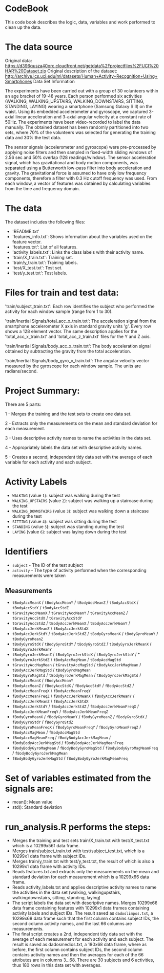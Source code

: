 # CodeBook

This code book describes the logic, data, variables and work performed to clean up the data.

# The data source

Original data: https://d396qusza40orc.cloudfront.net/getdata%2Fprojectfiles%2FUCI%20HAR%20Dataset.zip
Original description of the dataset: http://archive.ics.uci.edu/ml/datasets/Human+Activity+Recognition+Using+Smartphones
Data Set Information

The experiments have been carried out with a group of 30 volunteers within an age bracket of 19-48 years. Each person performed six activities (WALKING, WALKING_UPSTAIRS, WALKING_DOWNSTAIRS, SITTING, STANDING, LAYING) wearing a smartphone (Samsung Galaxy S II) on the waist. Using its embedded accelerometer and gyroscope, we captured 3-axial linear acceleration and 3-axial angular velocity at a constant rate of 50Hz. The experiments have been video-recorded to label the data manually. The obtained dataset has been randomly partitioned into two sets, where 70% of the volunteers was selected for generating the training data and 30% the test data.

The sensor signals (accelerometer and gyroscope) were pre-processed by applying noise filters and then sampled in fixed-width sliding windows of 2.56 sec and 50% overlap (128 readings/window). The sensor acceleration signal, which has gravitational and body motion components, was separated using a Butterworth low-pass filter into body acceleration and gravity. The gravitational force is assumed to have only low frequency components, therefore a filter with 0.3 Hz cutoff frequency was used. From each window, a vector of features was obtained by calculating variables from the time and frequency domain.

# The data

The dataset includes the following files:

* 'README.txt'
* 'features_info.txt': Shows information about the variables used on the feature vector.
* 'features.txt': List of all features.
* 'activity_labels.txt': Links the class labels with their activity name.
* 'train/X_train.txt': Training set.
* 'train/y_train.txt': Training labels.
* 'test/X_test.txt': Test set.
* 'test/y_test.txt': Test labels.

# Files for train and test data:

'train/subject_train.txt': Each row identifies the subject who performed the activity for each window sample (range from 1 to 30).

'train/Inertial Signals/total_acc_x_train.txt': The acceleration signal from the smartphone accelerometer X axis in standard gravity units 'g'. Every row shows a 128 element vector. The same description applies for the 'total_acc_x_train.txt' and 'total_acc_z_train.txt' files for the Y and Z axis.

'train/Inertial Signals/body_acc_x_train.txt': The body acceleration signal obtained by subtracting the gravity from the total acceleration.

'train/Inertial Signals/body_gyro_x_train.txt': The angular velocity vector measured by the gyroscope for each window sample. The units are radians/second.

# Project Summary:

There are 5 parts:

1 - Merges the training and the test sets to create one data set.

2 - Extracts only the measurements on the mean and standard deviation for each measurement.

3 - Uses descriptive activity names to name the activities in the data set.

4 - Appropriately labels the data set with descriptive activity names.

5 - Creates a second, independent tidy data set with the average of each variable for each activity and each subject.

# Activity Labels

* `WALKING` (value `1`): subject was walking during the test
* `WALKING_UPSTAIRS` (value `2`): subject was walking up a staircase during the test
* `WALKING_DOWNSTAIRS` (value `3`): subject was walking down a staircase during the test
* `SITTING` (value `4`): subject was sitting during the test
* `STANDING` (value `5`): subject was standing during the test
* `LAYING` (value `6`): subject was laying down during the test

# Identifiers

* `subject` - The ID of the test subject
* `activity` - The type of activity performed when the corresponding measurements were taken

## Measurements

* `tBodyAccMeanX` / `tBodyAccMeanY` / `tBodyAccMeanZ` / `tBodyAccStdX` / `tBodyAccStdY` / `tBodyAccStdZ`
* `tGravityAccMeanX` / `tGravityAccMeanY` / `tGravityAccMeanZ` /  `tGravityAccStdX` / `tGravityAccStdY`
* `tGravityAccStdZ`  /  `tBodyAccJerkMeanX`  / `tBodyAccJerkMeanY`  / `tBodyAccJerkMeanZ`  / `tBodyAccJerkStdX`
* `tBodyAccJerkStdY`  / `tBodyAccJerkStdZ`  / `tBodyGyroMeanX`  / `tBodyGyroMeanY`  /  `tBodyGyroMeanZ`
* `tBodyGyroStdX`  /  `tBodyGyroStdY`  / `tBodyGyroStdZ` / `tBodyGyroJerkMeanX` / `tBodyGyroJerkMeanY`
* `tBodyGyroJerkMeanZ` / `tBodyGyroJerkStdX` /  `tBodyGyroJerkStdY` / * `tBodyGyroJerkStdZ` / `tBodyAccMagMean`  / `tBodyAccMagStd`
* `tGravityAccMagMean` / `tGravityAccMagStd`  / `tBodyAccJerkMagMean` / `tBodyAccJerkMagStd` / `tBodyGyroMagMean`
* `tBodyGyroMagStd` /  `tBodyGyroJerkMagMean` / `tBodyGyroJerkMagStd` / `fBodyAccMeanX` /  `fBodyAccMeanY`
* `fBodyAccMeanZ` /  `fBodyAccStdX` / `fBodyAccStdY` / `fBodyAccStdZ` / `fBodyAccMeanFreqX` / `fBodyAccMeanFreqY`
* `fBodyAccMeanFreqZ` /  `fBodyAccJerkMeanX` /  `fBodyAccJerkMeanY` /  `fBodyAccJerkMeanZ` / `fBodyAccJerkStdX`
* `fBodyAccJerkStdY` /  `fBodyAccJerkStdZ`  / `fBodyAccJerkMeanFreqX` / `fBodyAccJerkMeanFreqY` /  `fBodyAccJerkMeanFreqZ`
* `fBodyGyroMeanX` / `fBodyGyroMeanY`  /  `fBodyGyroMeanZ` / `fBodyGyroStdX` / `fBodyGyroStdY`  / `fBodyGyroStdZ`
* `fBodyGyroMeanFreqX` / `fBodyGyroMeanFreqY` / `fBodyGyroMeanFreqZ` / `fBodyAccMagMean`  / `fBodyAccMagStd`
* `fBodyAccMagMeanFreq`  / `fBodyBodyAccJerkMagMean` / `fBodyBodyAccJerkMagStd` / `fBodyBodyAccJerkMagMeanFreq`
* `fBodyBodyGyroMagMean` / `fBodyBodyGyroMagStd` / `fBodyBodyGyroMagMeanFreq` / `fBodyBodyGyroJerkMagMean`
* `fBodyBodyGyroJerkMagStd` / `fBodyBodyGyroJerkMagMeanFreq`

# Set of variables estimated from the signals are: 

* mean(): Mean value
* std(): Standard deviation


# run_analysis.R performs the steps:

* Merges the training and test sets train/X_train.txt with test/X_test.txt which is a 10299x561 data frame.
* Merges train/subject_train.txt with test/subject_test.txt, which is a 10299x1 data frame with subject IDs.
* Merges train/y_train.txt with test/y_test.txt, the result of which is also a 10299x1 data frame with activity IDs.
* Reads features.txt and extracts only the measurements on the mean and standard deviation for each measurement which is a 10299x66 data frame.
* Reads activity_labels.txt and applies descriptive activity names to name the activities in the data set (walking, walkingupstairs, walkingdownstairs, sitting, standing, laying)
* The script labels the data set with descriptive names. Merges 10299x66 data frame containing features with 10299x1 data frames containing activity labels and subject IDs. The result saved as `dadoslimpos.txt`, a 10299x68 data frame such that the first column contains subject IDs, the second column activity names, and the last 66 columns are measurements.
* The final script creates a 2nd, independent tidy data set with the average of each measurement for each activity and each subject. The result is saved as dadosmedios.txt, a 180x68 data frame, where as before, the first column contains subject IDs, the second column contains activity names and then the averages for each of the 66 attributes are in columns 3...68. There are 30 subjects and 6 activities, thus 180 rows in this data set with averages.





